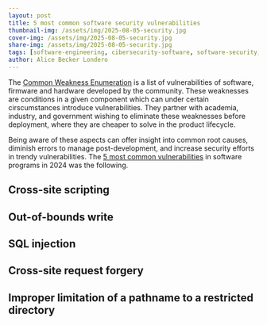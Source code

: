 ```yaml
---
layout: post
title: 5 most common software security vulnerabilities 
thumbnail-img: /assets/img/2025-08-05-security.jpg
cover-img: /assets/img/2025-08-05-security.jpg
share-img: /assets/img/2025-08-05-security.jpg
tags: [software-engineering, cibersecurity-software, software-security,cwe]
author: Alice Becker Londero
---
```


The [Common Weakness Enumeration](https://cwe.mitre.org/about/index.html) is a list of vulnerabilities of software, firmware and hardware developed by the community. These weaknesses are conditions in a given component which can under certain cirscumstances introduce vulnerabilities. They partner with academia, industry, and government wishing to eliminate these weaknesses before deployment, where they are cheaper to solve in the product lifecycle.

Being aware of these aspects can offer insight into common root causes, diminish errors to manage post-development, and increase security efforts in trendy vulnerabilities. The [5 most common vulnerabilities](https://cwe.mitre.org/top25/archive/2024/2024_cwe_top25.html) in software programs in 2024 was the following. 

## Cross-site scripting

## Out-of-bounds write

## SQL injection

## Cross-site request forgery

## Improper limitation of a pathname to a restricted directory
